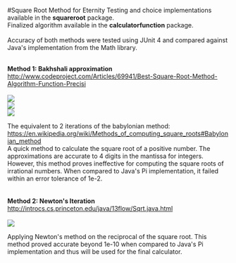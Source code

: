 #Square Root Method for Eternity
Testing and choice implementations available in the <b>squareroot</b> package.
<br>Finalized algorithm available in the <b>calculatorfunction</b> package.
<br><br>Accuracy of both methods were tested using JUnit 4
and compared against Java's implementation from the 
Math library.

<br> <b>Method 1: Bakhshali approximation</b>
<br> http://www.codeproject.com/Articles/69941/Best-Square-Root-Method-Algorithm-Function-Precisi
<br> <br> <img src="http://latex.codecogs.com/gif.latex?P%20%3D%20%5Cfrac%7Bd%7D%7B2N%7D" border="0"/>
<br> <img src="http://latex.codecogs.com/gif.latex?A%20%3D%20N%20&plus;%20P" border="0"/>
<br> <img src="http://latex.codecogs.com/gif.latex?%5Csqrt%7BS%7D%20%5Capprox%20A%20-%20%5Cdfrac%20%7BP%5E%7B2%7D%7D%20%7B2A%7D" border="0"/>

The equivalent to 2 iterations of the babylonian method:
<br> https://en.wikipedia.org/wiki/Methods_of_computing_square_roots#Babylonian_method
<br> A quick method to calculate the square root of a positive number. The approximations are accurate to 4 digits in the mantissa for integers. However, this method proves ineffective for computing the square roots of irrational numbers. When compared to Java's Pi implementation, it failed within an error tolerance of 1e-2. 
<br>
<br>
<br>
<b>Method 2: Newton's Iteration</b> 
<br>http://introcs.cs.princeton.edu/java/13flow/Sqrt.java.html
<br><br> <img src="http://latex.codecogs.com/gif.latex?x%20_%7Bk&plus;1%7D%20%3D%20%5Cdfrac%7B1%7D%7B2%7D%20%5Cleft%28%20x_%7Bk%7D%20&plus;%20%5Cdfrac%7Bn%7D%7Bx_%7Bk%7D%7D%20%5Cright%29" border="0"/>

Applying Newton's method on the reciprocal of the square root. This method proved accurate beyond 1e-10 when compared to Java's Pi implementation and thus will be used for the final calculator. 
